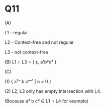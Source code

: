 Q11
==
(A)

L1 - regular

L2 - Context-free and not regular

L3 - not context-free


(B)
L1 &cap; L3 = { &epsilon;, a&sup1;b&sup2;c&sup3; }

(C)

(1) { a&sup2;&#x207F; b c&#x207F;&#x207A;&sup1; | n > 0 }

(2) L2, L3 only has empty intersection with L4.

(Because a&#x2074; b c&sup3; &isin; L1 &cap; L4 for example)
